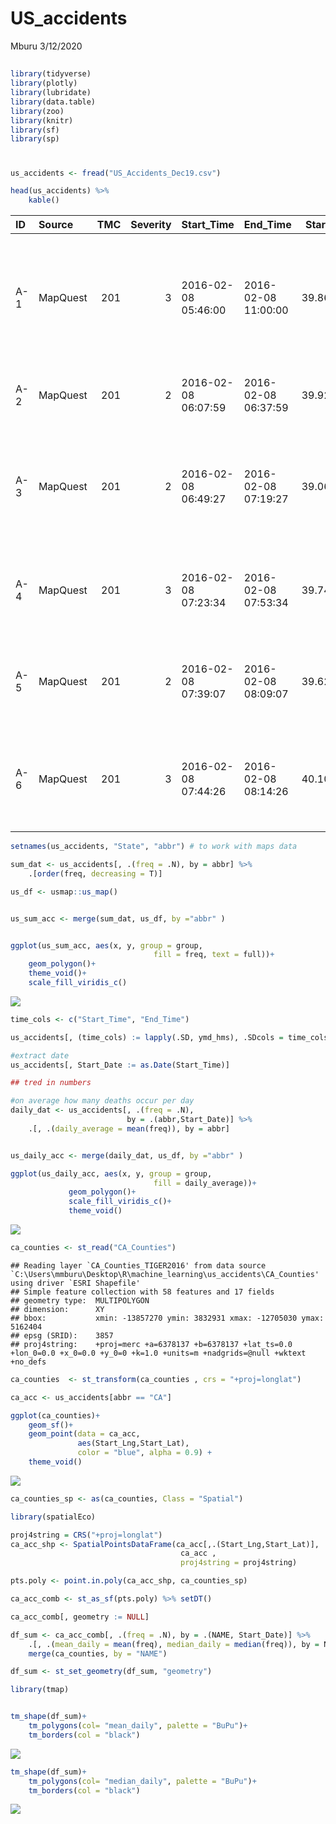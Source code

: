 US\_accidents
================
Mburu
3/12/2020

## 

``` r
library(tidyverse)
library(plotly)
library(lubridate)
library(data.table)
library(zoo)
library(knitr)
library(sf)
library(sp)
```

# 

``` r
us_accidents <- fread("US_Accidents_Dec19.csv")

head(us_accidents) %>%
    kable()
```

| ID  | Source   | TMC | Severity | Start\_Time         | End\_Time           | Start\_Lat | Start\_Lng | End\_Lat | End\_Lng | Distance(mi) | Description                                                                           | Number | Street                    | Side | City         | County     | State | Zipcode    | Country | Timezone   | Airport\_Code | Weather\_Timestamp  | Temperature(F) | Wind\_Chill(F) | Humidity(%) | Pressure(in) | Visibility(mi) | Wind\_Direction | Wind\_Speed(mph) | Precipitation(in) | Weather\_Condition | Amenity | Bump  | Crossing | Give\_Way | Junction | No\_Exit | Railway | Roundabout | Station | Stop  | Traffic\_Calming | Traffic\_Signal | Turning\_Loop | Sunrise\_Sunset | Civil\_Twilight | Nautical\_Twilight | Astronomical\_Twilight |
| :-- | :------- | --: | -------: | :------------------ | :------------------ | ---------: | ---------: | -------: | -------: | -----------: | :------------------------------------------------------------------------------------ | -----: | :------------------------ | :--- | :----------- | :--------- | :---- | :--------- | :------ | :--------- | :------------ | :------------------ | -------------: | -------------: | ----------: | -----------: | -------------: | :-------------- | ---------------: | ----------------: | :----------------- | :------ | :---- | :------- | :-------- | :------- | :------- | :------ | :--------- | :------ | :---- | :--------------- | :-------------- | :------------ | :-------------- | :-------------- | :----------------- | :--------------------- |
| A-1 | MapQuest | 201 |        3 | 2016-02-08 05:46:00 | 2016-02-08 11:00:00 |   39.86515 | \-84.05872 |       NA |       NA |         0.01 | Right lane blocked due to accident on I-70 Eastbound at Exit 41 OH-235 State Route 4. |     NA | I-70 E                    | R    | Dayton       | Montgomery | OH    | 45424      | US      | US/Eastern | KFFO          | 2016-02-08 05:58:00 |           36.9 |             NA |          91 |        29.68 |             10 | Calm            |               NA |              0.02 | Light Rain         | FALSE   | FALSE | FALSE    | FALSE     | FALSE    | FALSE    | FALSE   | FALSE      | FALSE   | FALSE | FALSE            | FALSE           | FALSE         | Night           | Night           | Night              | Night                  |
| A-2 | MapQuest | 201 |        2 | 2016-02-08 06:07:59 | 2016-02-08 06:37:59 |   39.92806 | \-82.83118 |       NA |       NA |         0.01 | Accident on Brice Rd at Tussing Rd. Expect delays.                                    |   2584 | Brice Rd                  | L    | Reynoldsburg | Franklin   | OH    | 43068-3402 | US      | US/Eastern | KCMH          | 2016-02-08 05:51:00 |           37.9 |             NA |         100 |        29.65 |             10 | Calm            |               NA |              0.00 | Light Rain         | FALSE   | FALSE | FALSE    | FALSE     | FALSE    | FALSE    | FALSE   | FALSE      | FALSE   | FALSE | FALSE            | FALSE           | FALSE         | Night           | Night           | Night              | Day                    |
| A-3 | MapQuest | 201 |        2 | 2016-02-08 06:49:27 | 2016-02-08 07:19:27 |   39.06315 | \-84.03261 |       NA |       NA |         0.01 | Accident on OH-32 State Route 32 Westbound at Dela Palma Rd. Expect delays.           |     NA | State Route 32            | R    | Williamsburg | Clermont   | OH    | 45176      | US      | US/Eastern | KI69          | 2016-02-08 06:56:00 |           36.0 |           33.3 |         100 |        29.67 |             10 | SW              |              3.5 |                NA | Overcast           | FALSE   | FALSE | FALSE    | FALSE     | FALSE    | FALSE    | FALSE   | FALSE      | FALSE   | FALSE | FALSE            | TRUE            | FALSE         | Night           | Night           | Day                | Day                    |
| A-4 | MapQuest | 201 |        3 | 2016-02-08 07:23:34 | 2016-02-08 07:53:34 |   39.74775 | \-84.20558 |       NA |       NA |         0.01 | Accident on I-75 Southbound at Exits 52 52B US-35. Expect delays.                     |     NA | I-75 S                    | R    | Dayton       | Montgomery | OH    | 45417      | US      | US/Eastern | KDAY          | 2016-02-08 07:38:00 |           35.1 |           31.0 |          96 |        29.64 |              9 | SW              |              4.6 |                NA | Mostly Cloudy      | FALSE   | FALSE | FALSE    | FALSE     | FALSE    | FALSE    | FALSE   | FALSE      | FALSE   | FALSE | FALSE            | FALSE           | FALSE         | Night           | Day             | Day                | Day                    |
| A-5 | MapQuest | 201 |        2 | 2016-02-08 07:39:07 | 2016-02-08 08:09:07 |   39.62778 | \-84.18835 |       NA |       NA |         0.01 | Accident on McEwen Rd at OH-725 Miamisburg Centerville Rd. Expect delays.             |     NA | Miamisburg Centerville Rd | R    | Dayton       | Montgomery | OH    | 45459      | US      | US/Eastern | KMGY          | 2016-02-08 07:53:00 |           36.0 |           33.3 |          89 |        29.65 |              6 | SW              |              3.5 |                NA | Mostly Cloudy      | FALSE   | FALSE | FALSE    | FALSE     | FALSE    | FALSE    | FALSE   | FALSE      | FALSE   | FALSE | FALSE            | TRUE            | FALSE         | Day             | Day             | Day                | Day                    |
| A-6 | MapQuest | 201 |        3 | 2016-02-08 07:44:26 | 2016-02-08 08:14:26 |   40.10059 | \-82.92519 |       NA |       NA |         0.01 | Accident on I-270 Outerbelt Northbound near Exit 29 OH-3 State St. Expect delays.     |     NA | Westerville Rd            | R    | Westerville  | Franklin   | OH    | 43081      | US      | US/Eastern | KCMH          | 2016-02-08 07:51:00 |           37.9 |           35.5 |          97 |        29.63 |              7 | SSW             |              3.5 |              0.03 | Light Rain         | FALSE   | FALSE | FALSE    | FALSE     | FALSE    | FALSE    | FALSE   | FALSE      | FALSE   | FALSE | FALSE            | FALSE           | FALSE         | Day             | Day             | Day                | Day                    |

``` r
setnames(us_accidents, "State", "abbr") # to work with maps data

sum_dat <- us_accidents[, .(freq = .N), by = abbr] %>%
    .[order(freq, decreasing = T)]
```

``` r
us_df <- usmap::us_map()


us_sum_acc <- merge(sum_dat, us_df, by ="abbr" )


ggplot(us_sum_acc, aes(x, y, group = group, 
                                fill = freq, text = full))+
    geom_polygon()+
    theme_void()+
    scale_fill_viridis_c()
```

![](us_acc_files/figure-gfm/unnamed-chunk-4-1.png)<!-- -->

``` r
time_cols <- c("Start_Time", "End_Time")

us_accidents[, (time_cols) := lapply(.SD, ymd_hms), .SDcols = time_cols]

#extract date
us_accidents[, Start_Date := as.Date(Start_Time)]

## tred in numbers

#on average how many deaths occur per day
daily_dat <- us_accidents[, .(freq = .N),
                          by = .(abbr,Start_Date)] %>%
    .[, .(daily_average = mean(freq)), by = abbr]


us_daily_acc <- merge(daily_dat, us_df, by ="abbr" )
```

``` r
ggplot(us_daily_acc, aes(x, y, group = group, 
                                fill = daily_average))+
             geom_polygon()+
             scale_fill_viridis_c()+
             theme_void()
```

![](us_acc_files/figure-gfm/unnamed-chunk-6-1.png)<!-- -->

``` r
ca_counties <- st_read("CA_Counties")
```

    ## Reading layer `CA_Counties_TIGER2016' from data source `C:\Users\mmburu\Desktop\R\machine_learning\us_accidents\CA_Counties' using driver `ESRI Shapefile'
    ## Simple feature collection with 58 features and 17 fields
    ## geometry type:  MULTIPOLYGON
    ## dimension:      XY
    ## bbox:           xmin: -13857270 ymin: 3832931 xmax: -12705030 ymax: 5162404
    ## epsg (SRID):    3857
    ## proj4string:    +proj=merc +a=6378137 +b=6378137 +lat_ts=0.0 +lon_0=0.0 +x_0=0.0 +y_0=0 +k=1.0 +units=m +nadgrids=@null +wktext +no_defs

``` r
ca_counties  <- st_transform(ca_counties , crs = "+proj=longlat")
```

``` r
ca_acc <- us_accidents[abbr == "CA"]

ggplot(ca_counties)+
    geom_sf()+
    geom_point(data = ca_acc,
               aes(Start_Lng,Start_Lat), 
               color = "blue", alpha = 0.9) +
    theme_void()
```

![](us_acc_files/figure-gfm/unnamed-chunk-8-1.png)<!-- -->

``` r
ca_counties_sp <- as(ca_counties, Class = "Spatial")

library(spatialEco)

proj4string = CRS("+proj=longlat")
ca_acc_shp <- SpatialPointsDataFrame(ca_acc[,.(Start_Lng,Start_Lat)], 
                                      ca_acc ,    
                                      proj4string = proj4string)  
```

``` r
pts.poly <- point.in.poly(ca_acc_shp, ca_counties_sp)

ca_acc_comb <- st_as_sf(pts.poly) %>% setDT()

ca_acc_comb[, geometry := NULL]
```

``` r
df_sum <- ca_acc_comb[, .(freq = .N), by = .(NAME, Start_Date)] %>%
    .[, .(mean_daily = mean(freq), median_daily = median(freq)), by = NAME] %>%
    merge(ca_counties, by = "NAME")

df_sum <- st_set_geometry(df_sum, "geometry")
```

``` r
library(tmap)


tm_shape(df_sum)+
    tm_polygons(col= "mean_daily", palette = "BuPu")+
    tm_borders(col = "black")
```

![](us_acc_files/figure-gfm/unnamed-chunk-12-1.png)<!-- -->

``` r
tm_shape(df_sum)+
    tm_polygons(col= "median_daily", palette = "BuPu")+
    tm_borders(col = "black")
```

![](us_acc_files/figure-gfm/unnamed-chunk-13-1.png)<!-- -->
